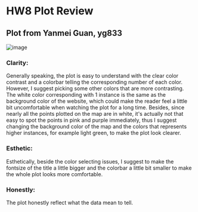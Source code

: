 # HW8 Plot Review

## Plot from Yanmei Guan, yg833
![image](https://user-images.githubusercontent.com/10840545/48462260-7d250b80-e7a5-11e8-8a8a-fa6d11359819.png)

### Clarity:
Generally speaking, the plot is easy to understand with the clear color contrast and a colorbar telling the corresponding number of
each color. However, I suggest picking some other colors that are more contrasting. The white color corresponding with 1 instance is 
the same as the background color of the website, which could make the reader feel a little bit uncomfortable when watching the plot 
for a long time. Besides, since nearly all the points plotted on the map are in white, it's actually not that easy to spot the points 
in pink and purple immediately, thus I suggest changing the background color of the map and the colors that represents higher instances,
for example light green, to make the plot look clearer.

### Esthetic:
Esthetically, beside the color selecting issues, I suggest to make the fontsize of the title a little bigger and the colorbar a little
bit smaller to make the whole plot looks more comfortable.

### Honestly:
The plot honestly reflect what the data mean to tell.
